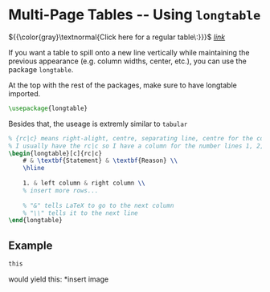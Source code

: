 # Multi-Page Tables -- Using `longtable`
${{\color{gray}\textnormal{Click here for a regular table\:}}}$ _[link](tables.md)_

If you want a table to spill onto a new line vertically while maintaining the previous appearance (e.g. column widths, center, etc.), you can use the package `longtable`.


At the top with the rest of the packages, make sure to have longtable imported.
```latex
\usepackage{longtable}
```

Besides that, the useage is extremly similar to `tabular`

<!-- <table border="0">
 <tr>
    <td><b style="font-size:25px">Tabular</b></td>
    <td><b style="font-size:25px">Longtable</b></td>
 </tr>

 <tr>
    <td>
    something
    </td>
    <td>
    something2
    </td>
 </tr>
</table> -->




```latex
% {rc|c} means right-alight, centre, separating line, centre for the columns
% I usually have the rc|c so I have a column for the number lines 1, 2, 3...
\begin{longtable}[c]{rc|c}
    # & \textbf{Statement} & \textbf{Reason} \\
    \hline
    
    1. & left column & right column \\
    % insert more rows...
    
    % "&" tells LaTeX to go to the next column 
    % "\\" tells it to the next line
\end{longtable}
```







## Example

```latex
this

```
would yield this:
*insert image
